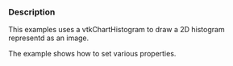 ### Description

This examples uses a vtkChartHistogram to draw a 2D histogram representd as an image.

The example shows how to set various properties.
